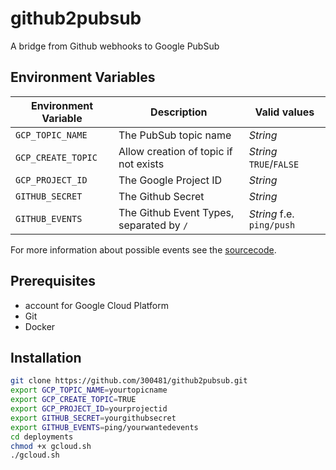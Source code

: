 # github2pubsub

A bridge from Github webhooks to Google PubSub

## Environment Variables

Environment Variable     |Description                                 |Valid values
-------------------------|--------------------------------------------|-----------------------
`GCP_TOPIC_NAME`         |The PubSub topic name                       |*String*
`GCP_CREATE_TOPIC`       |Allow creation of topic if not exists       |*String* `TRUE`/`FALSE`
`GCP_PROJECT_ID`         |The Google Project ID                       |*String*
`GITHUB_SECRET`          |The Github Secret                           |*String*
`GITHUB_EVENTS`          |The Github Event Types, separated by `/`    |*String* f.e. `ping/push`

For more information about possible events see the [sourcecode](https://github.com/go-playground/webhooks/blob/v5/github/github.go#L30).

## Prerequisites

* account for Google Cloud Platform
* Git
* Docker

## Installation

```bash
git clone https://github.com/300481/github2pubsub.git
export GCP_TOPIC_NAME=yourtopicname
export GCP_CREATE_TOPIC=TRUE
export GCP_PROJECT_ID=yourprojectid
export GITHUB_SECRET=yourgithubsecret
export GITHUB_EVENTS=ping/yourwantedevents
cd deployments
chmod +x gcloud.sh
./gcloud.sh
```
